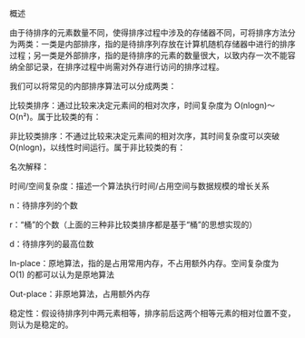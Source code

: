 概述

由于待排序的元素数量不同，使得排序过程中涉及的存储器不同，可将排序方法分为两类：一类是内部排序，指的是待排序列存放在计算机随机存储器中进行的排序过程；另一类是外部排序，指的是待排序的元素的数量很大，以致内存一次不能容纳全部记录，在排序过程中尚需对外存进行访问的排序过程。

我们可以将常见的内部排序算法可以分成两类：



比较类排序：通过比较来决定元素间的相对次序，时间复杂度为 O(nlogn)～O(n²)。属于比较类的有：



非比较类排序：不通过比较来决定元素间的相对次序，其时间复杂度可以突破 O(nlogn)，以线性时间运行。属于非比较类的有：
 

 
名次解释：

时间/空间复杂度：描述一个算法执行时间/占用空间与数据规模的增长关系

n：待排序列的个数

r：“桶”的个数（上面的三种非比较类排序都是基于“桶”的思想实现的）

d：待排序列的最高位数

In-place：原地算法，指的是占用常用内存，不占用额外内存。空间复杂度为 O(1) 的都可以认为是原地算法

Out-place：非原地算法，占用额外内存

稳定性：假设待排序列中两元素相等，排序前后这两个相等元素的相对位置不变，则认为是稳定的。
